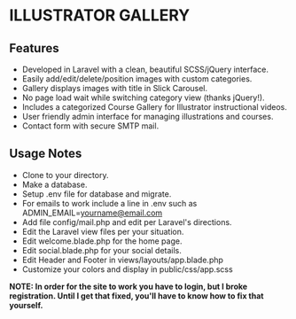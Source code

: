 # ILLUSTRATOR GALLERY

## Features

- Developed in Laravel with a clean, beautiful SCSS/jQuery interface.
- Easily add/edit/delete/position images with custom categories.
- Gallery displays images with title in Slick Carousel.
- No page load wait while switching category view (thanks jQuery!).
- Includes a categorized Course Gallery for Illustrator instructional videos.
- User friendly admin interface for managing illustrations and courses.
- Contact form with secure SMTP mail.

## Usage Notes

- Clone to your directory.
- Make a database.
- Setup .env file for database and migrate.
- For emails to work include a line in .env such as ADMIN_EMAIL=yourname@email.com
- Add file config/mail.php and edit per Laravel's directions.
- Edit the Laravel view files per your situation.
- Edit welcome.blade.php for the home page.
- Edit social.blade.php for your social details.
- Edit Header and Footer in views/layouts/app.blade.php
- Customize your colors and display in public/css/app.scss

**NOTE: In order for the site to work you have to login, but I broke registration. Until I get that fixed, you'll have to know how to fix that yourself.**
